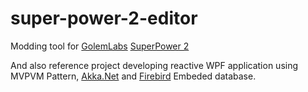 # super-power-2-editor

Modding tool for [GolemLabs](http://www.golemlabs.com/) [SuperPower 2](https://store.steampowered.com/app/282400/SuperPower_2_Steam_Edition/)

And also reference project developing reactive WPF application using MVPVM Pattern, [Akka.Net](https://github.com/akkadotnet/akka.net) and [Firebird](https://firebirdsql.org/) Embeded database.
